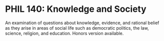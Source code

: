 # PHIL 140: Knowledge and Society

An examination of questions about knowledge, evidence, and rational belief as they arise in areas of social life such as democratic politics, the law, science, religion, and education. Honors version available.